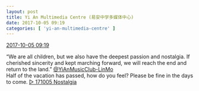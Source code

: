 ```yaml
---
layout: post
title: Yi An Multimedia Centre (易安中学多媒体中心)
date: 2017-10-05 09:19
categories: [ 'yi-an-multimedia-centre' ]
---
```


<div class="weibo-info">
  <a href="http://weibo.com/6196825252/FoVLW9W9L">2017-10-05 09:19</a>
</div>

“We are all children, but we also have the deepest passion and nostalgia. If cherished sincerity and kept marching forward, we will reach the end and return to the land.” [@YiAnMusicClub-LinMo](http://weibo.com/u/6108312042)  
Half of the vacation has passed, how do you feel? Please be fine in the days to come. [▷ 171005 Nostalgia](http://www.ximalaya.com/78339006/sound/53281790/)
